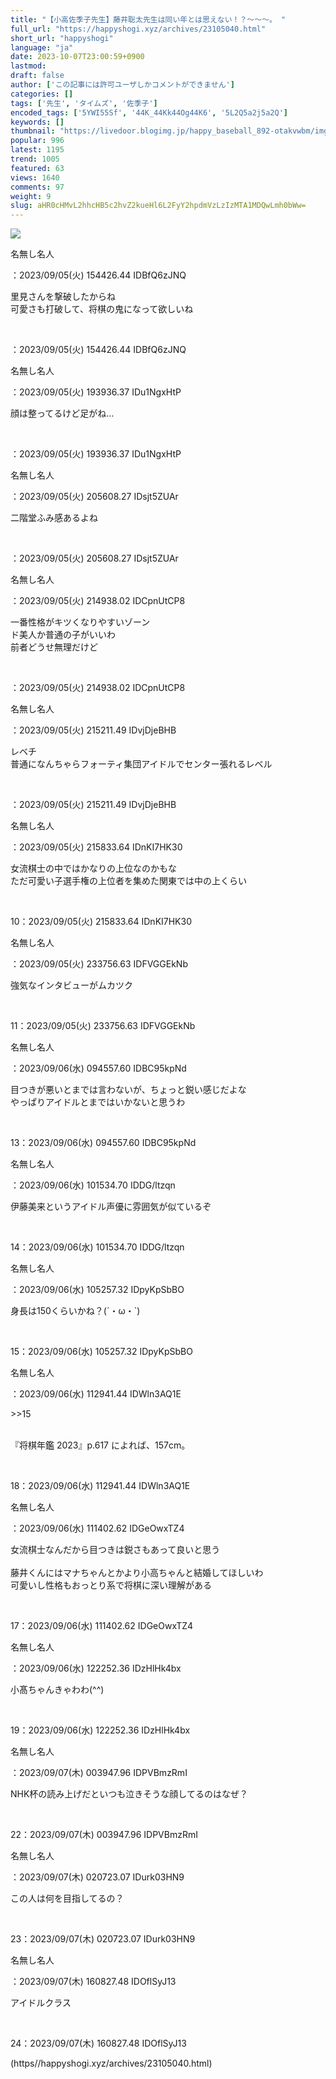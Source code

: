 ```yaml
---
title: "【小高佐季子先生】藤井聡太先生は同い年とは思えない！？～～～。 "
full_url: "https://happyshogi.xyz/archives/23105040.html"
short_url: "happyshogi"
language: "ja"
date: 2023-10-07T23:00:59+0900
lastmod: 
draft: false
author: ['この記事には許可ユーザしかコメントができません']
categories: []
tags: ['先生', 'タイムズ', '佐季子']
encoded_tags: ['5YWI55Sf', '44K_44Kk44Og44K6', '5L2Q5a2j5a2Q']
keywords: []
thumbnail: "https://livedoor.blogimg.jp/happy_baseball_892-otakvwbm/imgs/2/1/213f2df6-s.jpg"
popular: 996
latest: 1195
trend: 1005
featured: 63
views: 1640
comments: 97
weight: 9
slug: aHR0cHMvL2hhcHB5c2hvZ2kueHl6L2FyY2hpdmVzLzIzMTA1MDQwLmh0bWw=
---
```


![](https://livedoor.blogimg.jp/happy_baseball_892-otakvwbm/imgs/2/1/213f2df6-s.jpg)

<div><p id='resuname3'>名無し名人 </p>：2023/09/05(火) 154426.44 IDBfQ6zJNQ<p id='surebody3' class='surebody_BfQ6zJNQ' name='surebodymain'>里見さんを撃破したからね <br> 可愛さも打破して、将棋の鬼になって欲しいね </p><br><p>：2023/09/05(火) 154426.44 IDBfQ6zJNQ</p><p id='resuname6'>名無し名人 </p>：2023/09/05(火) 193936.37 IDu1NgxHtP<p id='surebody6' class='surebody_u1NgxHtP' name='surebodymain'>顔は整ってるけど足がね… </p><br><p>：2023/09/05(火) 193936.37 IDu1NgxHtP</p><p id='resuname7'>名無し名人 </p>：2023/09/05(火) 205608.27 IDsjt5ZUAr<p id='surebody7' class='surebody_sjt5ZUAr' name='surebodymain'>二階堂ふみ感あるよね </p><br><p>：2023/09/05(火) 205608.27 IDsjt5ZUAr</p><p id='resuname8'>名無し名人 </p>：2023/09/05(火) 214938.02 IDCpnUtCP8<p id='surebody8' class='surebody_CpnUtCP8' name='surebodymain'>一番性格がキツくなりやすいゾーン <br> ド美人か普通の子がいいわ <br> 前者どうせ無理だけど </p><br><p>：2023/09/05(火) 214938.02 IDCpnUtCP8</p><p id='resuname9'>名無し名人 </p>：2023/09/05(火) 215211.49 IDvjDjeBHB<p id='surebody9' class='surebody_vjDjeBHB' name='surebodymain'>レベチ <br> 普通になんちゃらフォーティ集団アイドルでセンター張れるレベル </p><br><p>：2023/09/05(火) 215211.49 IDvjDjeBHB</p><p id='resuname10'>名無し名人 </p>：2023/09/05(火) 215833.64 IDnKI7HK30<p id='surebody10' class='surebody_nKI7HK30' name='surebodymain'>女流棋士の中ではかなりの上位なのかもな <br> ただ可愛い子選手権の上位者を集めた関東では中の上くらい </p><br><p>10：2023/09/05(火) 215833.64 IDnKI7HK30</p><p id='resuname11'>名無し名人 </p>：2023/09/05(火) 233756.63 IDFVGGEkNb<p id='surebody11' class='surebody_FVGGEkNb' name='surebodymain'>強気なインタビューがムカツク </p><br><p>11：2023/09/05(火) 233756.63 IDFVGGEkNb</p><p id='resuname13'>名無し名人 </p>：2023/09/06(水) 094557.60 IDBC95kpNd<p id='surebody13' class='surebody_BC95kpNd' name='surebodymain'>目つきが悪いとまでは言わないが、ちょっと鋭い感じだよな <br> やっぱりアイドルとまではいかないと思うわ </p><br><p>13：2023/09/06(水) 094557.60 IDBC95kpNd</p><p id='resuname14'>名無し名人 </p>：2023/09/06(水) 101534.70 IDDG/ltzqn<p id='surebody14' class='surebody_DGltzqn' name='surebodymain'>伊藤美来というアイドル声優に雰囲気が似ているぞ </p><br><p>14：2023/09/06(水) 101534.70 IDDG/ltzqn</p><p id='resuname15'>名無し名人 </p>：2023/09/06(水) 105257.32 IDpyKpSbBO<p id='surebody15' class='surebody_pyKpSbBO' name='surebodymain'>身長は150くらいかね？(´・ω・`) </p><br><p>15：2023/09/06(水) 105257.32 IDpyKpSbBO</p><p id='resuname18'>名無し名人 </p>：2023/09/06(水) 112941.44 IDWln3AQ1E<p id='surebody18' class='surebody_Wln3AQ1E' name='surebodymain'><p>>>15</p> <br> 『将棋年鑑 2023』p.617 によれば、157cm。 </p><br><p>18：2023/09/06(水) 112941.44 IDWln3AQ1E</p><p id='resuname17'>名無し名人 </p>：2023/09/06(水) 111402.62 IDGeOwxTZ4<p id='surebody17' class='surebody_GeOwxTZ4' name='surebodymain'>女流棋士なんだから目つきは鋭さもあって良いと思う <br> <br> 藤井くんにはマナちゃんとかより小高ちゃんと結婚してほしいわ <br> 可愛いし性格もおっとり系で将棋に深い理解がある </p><br><p>17：2023/09/06(水) 111402.62 IDGeOwxTZ4</p><p id='resuname19'>名無し名人 </p>：2023/09/06(水) 122252.36 IDzHlHk4bx<p id='surebody19' class='surebody_zHlHk4bx' name='surebodymain'>小髙ちゃんきゃわわ(^^) </p><br><p>19：2023/09/06(水) 122252.36 IDzHlHk4bx</p><p id='resuname22'>名無し名人 </p>：2023/09/07(木) 003947.96 IDPVBmzRmI<p id='surebody22' class='surebody_PVBmzRmI' name='surebodymain'>NHK杯の読み上げだといつも泣きそうな顔してるのはなぜ？ </p><br><p>22：2023/09/07(木) 003947.96 IDPVBmzRmI</p><p id='resuname23'>名無し名人 </p>：2023/09/07(木) 020723.07 IDurk03HN9<p id='surebody23' class='surebody_urk03HN9' name='surebodymain'>この人は何を目指してるの？ </p><br><p>23：2023/09/07(木) 020723.07 IDurk03HN9</p><p id='resuname24'>名無し名人 </p>：2023/09/07(木) 160827.48 IDOflSyJ13<p id='surebody24' class='surebody_OflSyJ13' name='surebodymain'>アイドルクラス </p><br><p>24：2023/09/07(木) 160827.48 IDOflSyJ13</p><p id='preview_dispAffi'></p></div>

(https//happyshogi.xyz/archives/23105040.html)
